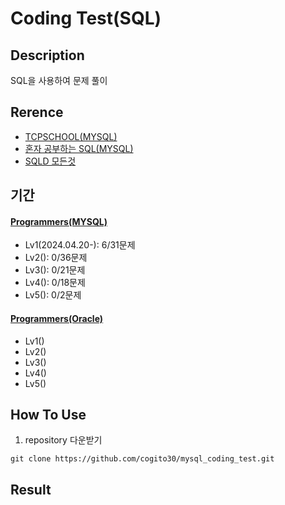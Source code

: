 # Coding Test(SQL)

## Description
SQL을 사용하여 문제 풀이

## Rerence
- [TCPSCHOOL(MYSQL)](https://www.tcpschool.com/mysql/intro)
- [혼자 공부하는 SQL(MYSQL)](https://www.youtube.com/playlist?list=PLVsNizTWUw7GCfy5RH27cQL5MeKYnl8Pm)
- [SQLD 모든것](https://www.youtube.com/playlist?list=PLDI0745yTBjXFuIFYqq3vzcQYuVyajFpC)

## 기간
#### [Programmers(MYSQL)](https://school.programmers.co.kr/learn/challenges?order=acceptance_desc&page=1&languages=mysql)
- Lv1(2024.04.20-): 6/31문제
- Lv2(): 0/36문제
- Lv3(): 0/21문제
- Lv4(): 0/18문제
- Lv5(): 0/2문제

#### [Programmers(Oracle)](https://school.programmers.co.kr/learn/challenges?order=acceptance_desc&page=1&languages=oracle)
- Lv1()
- Lv2()
- Lv3()
- Lv4()
- Lv5()

## How To Use
1) repository 다운받기
```
git clone https://github.com/cogito30/mysql_coding_test.git
```

## Result
